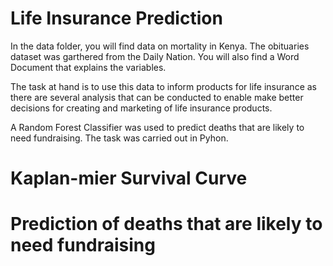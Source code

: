 # Life Insurance Prediction

In the data folder, you will find data on mortality in Kenya.
The obituaries dataset was garthered from the Daily Nation.
You will also find a Word Document that explains the variables.

The task at hand is to use this data to inform products for life insurance as there are
several analysis that can be conducted to enable make better decisions for creating and
marketing of life insurance products.

A Random Forest Classifier was used to predict deaths that are likely to need fundraising.
The task was carried out in Pyhon.

# Kaplan-mier Survival Curve

# Prediction of deaths that are likely to need fundraising
